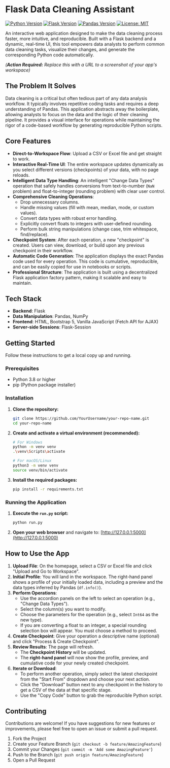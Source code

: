 # Flask Data Cleaning Assistant

[![Python Version](https://img.shields.io/badge/python-3.8+-blue.svg)](https://www.python.org/)
[![Flask Version](https://img.shields.io/badge/flask-2.x-brightgreen.svg)](https://flask.palletsprojects.com/)
[![Pandas Version](https://img.shields.io/badge/pandas-1.x-blue.svg)](https://pandas.pydata.org/)
[![License: MIT](https://img.shields.io/badge/License-MIT-yellow.svg)](https://opensource.org/licenses/MIT)

An interactive web application designed to make the data cleaning process faster, more intuitive, and reproducible. Built with a Flask backend and a dynamic, real-time UI, this tool empowers data analysts to perform common data cleaning tasks, visualize their changes, and generate the corresponding Python code automatically.

 
*(**Action Required:** Replace this with a URL to a screenshot of your app's workspace)*

## The Problem It Solves

Data cleaning is a critical but often tedious part of any data analysis workflow. It typically involves repetitive coding tasks and requires a deep understanding of Pandas. This application abstracts away the boilerplate, allowing analysts to focus on the data and the logic of their cleaning pipeline. It provides a visual interface for operations while maintaining the rigor of a code-based workflow by generating reproducible Python scripts.

## Core Features

-   **Direct-to-Workspace Flow**: Upload a CSV or Excel file and get straight to work.
-   **Interactive Real-Time UI**: The entire workspace updates dynamically as you select different versions (checkpoints) of your data, with no page reloads.
-   **Intelligent Data Type Handling**: An intelligent "Change Data Types" operation that safely handles conversions from text-to-number (`NaN` problem) and float-to-integer (rounding problem) with clear user control.
-   **Comprehensive Cleaning Operations**:
    -   Drop unnecessary columns.
    -   Handle missing values (fill with mean, median, mode, or custom values).
    -   Convert data types with robust error handling.
    -   Explicitly convert floats to integers with user-defined rounding.
    -   Perform bulk string manipulations (change case, trim whitespace, find/replace).
-   **Checkpoint System**: After each operation, a new "checkpoint" is created. Users can view, download, or build upon any previous checkpoint in their workflow.
-   **Automatic Code Generation**: The application displays the exact Pandas code used for every operation. This code is cumulative, reproducible, and can be easily copied for use in notebooks or scripts.
-   **Professional Structure**: The application is built using a decentralized Flask application factory pattern, making it scalable and easy to maintain.

## Tech Stack

-   **Backend**: Flask
-   **Data Manipulation**: Pandas, NumPy
-   **Frontend**: HTML, Bootstrap 5, Vanilla JavaScript (Fetch API for AJAX)
-   **Server-side Sessions**: Flask-Session

## Getting Started

Follow these instructions to get a local copy up and running.

### Prerequisites

-   Python 3.8 or higher
-   pip (Python package installer)

### Installation

1.  **Clone the repository:**
    ```sh
    git clone https://github.com/YourUsername/your-repo-name.git
    cd your-repo-name
    ```

2.  **Create and activate a virtual environment (recommended):**
    ```sh
    # For Windows
    python -m venv venv
    .\venv\Scripts\activate

    # For macOS/Linux
    python3 -m venv venv
    source venv/bin/activate
    ```

3.  **Install the required packages:**
    ```sh
    pip install -r requirements.txt
    ```

### Running the Application

1.  **Execute the `run.py` script:**
    ```sh
    python run.py
    ```

2.  **Open your web browser** and navigate to:
    [http://127.0.0.1:5000](http://127.0.0.1:5000)

## How to Use the App

1.  **Upload File**: On the homepage, select a CSV or Excel file and click "Upload and Go to Workspace".
2.  **Initial Profile**: You will land in the workspace. The right-hand panel shows a profile of your initially loaded data, including a preview and the data types inferred by Pandas (`df.info()`).
3.  **Perform Operations**:
    -   Use the accordion panels on the left to select an operation (e.g., "Change Data Types").
    -   Select the column(s) you want to modify.
    -   Choose the parameters for the operation (e.g., select `Int64` as the new type).
    -   If you are converting a float to an integer, a special rounding selection box will appear. You must choose a method to proceed.
4.  **Create Checkpoint**: Give your operation a descriptive name (optional) and click "Process & Create Checkpoint".
5.  **Review Results**: The page will refresh.
    -   The **Checkpoint History** will be updated.
    -   The **right-hand panel** will now show the profile, preview, and cumulative code for your newly created checkpoint.
6.  **Iterate or Download**:
    -   To perform another operation, simply select the latest checkpoint from the "Start From" dropdown and choose your next action.
    -   Click the "Download" button next to any checkpoint in the history to get a CSV of the data at that specific stage.
    -   Use the "Copy Code" button to grab the reproducible Python script.
  
## Contributing

Contributions are welcome! If you have suggestions for new features or improvements, please feel free to open an issue or submit a pull request.

1.  Fork the Project
2.  Create your Feature Branch (`git checkout -b feature/AmazingFeature`)
3.  Commit your Changes (`git commit -m 'Add some AmazingFeature'`)
4.  Push to the Branch (`git push origin feature/AmazingFeature`)
5.  Open a Pull Request
